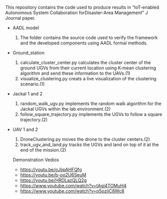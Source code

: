 This repository contains the code used to produce results in "IoT-enabled Autonomous System Collaboration forDisaster-Area Management" J Journal paper.
- AADL model 
  1. The folder contains the source code used to verify the framework and the developed components using AADL formal methods. 
- Ground_station
  1. calculate_cluster_center.py calculates the cluster center of the ground UGVs from their current location using K-mean clustering algorithm and send these information to the UAVs.(1)
  2. visualize_clustering.py creats a live visualization of the clustering scenario.(1)
- Jackal 1 and 2
  1. random_walk_ugv.py implements the random walk algorithm for the Jackal UGVs within the lab environment.(2)
  2. follow_square_trajectory.py implements the UGVs to follow a square trajectory.(2)
- UAV 1 and 2
  1. DroneClustering.py moves the drone to the cluster centers.(2)
  2. track_ugv_and_land.py tracks the UGVs and land on top of it at the end of the mission.(2)
  
  Demonstration Vedios 
  - https://youtu.be/oJjjpAHFQfg
  - https://youtu.be/b-oo2U6SeuM
  - https://youtu.be/HRDLazQLQ2g
  - https://www.youtube.com/watch?v=tAgj4TOMuH4
  - https://www.youtube.com/watch?v=p5oziiC8Wc8
  
